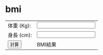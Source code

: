 # bmi
<!DOCTYPE html>
<html>
<head><title>BMI計算機</title></head>
<body>
<table>
<tr><td>体重 (Kg):</td><td><input type="text" id="weight_box"></td></tr>
<tr><td>身長 (cm):</td><td><input type= "text" id= "height_box"></td></tr>
<tr><td><button type="button" id="submit" onClick="bmi_calc()">計算</button></td>
<td><div id="bmi">BMI結果</div></td></tr>
</table>
<script type="text/javascript">
const round= (v) => { return (Math.round(v * 10)) / 10; }
const bmi_calc = () => {
const weight= document.getElementById("weight_box").value;
const height= (document.getElementById("height_box").value) / 100;
const bmi = weight / height**2;
let msg = "";
if (bmi < 18.5) {
msg ="低体重";
} else if (18.5 <= bmi && bmi < 25.0) {
msg ="普通体重";
} else if (25.0 <= bmi && bmi < 30.0) {
msg ="前肥満";
} else {
msg ="肥満";
}
document.getElementById ("bmi").innerHTML = "BMI:" + round(bmi) + " " +msg;
}
</script>
</body>
</html>
